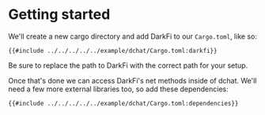 # Getting started

We'll create a new cargo directory and add DarkFi to our `Cargo.toml`,
like so:

```
{{#include ../../../../../example/dchat/Cargo.toml:darkfi}}
```

Be sure to replace the path to DarkFi with the correct path for your
setup.

Once that's done we can access DarkFi's net methods inside of
dchat. We'll need a few more external libraries too, so add these
dependencies:

```
{{#include ../../../../../example/dchat/Cargo.toml:dependencies}}
```


